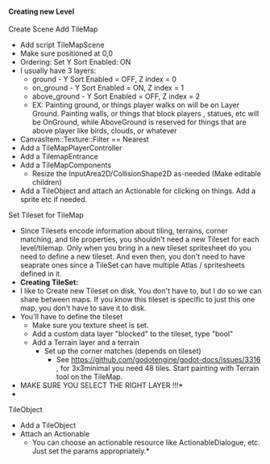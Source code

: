 #### Creating new Level

Create Scene
Add TileMap
* Add script TileMapScene
* Make sure positioned at 0,0
* Ordering: Set Y Sort Enabled: ON
* I usually have 3 layers:
	* ground - Y Sort Enabled = OFF, Z index = 0
	* on_ground - Y Sort Enabled = ON, Z index = 1
	* above_ground - Y Sort Enabled = OFF, Z index = 2
	* EX: Painting ground, or things player walks on will be on Layer Ground.  Painting walls, or things that block players , statues, etc will be OnGround, while AboveGround is reserved for things that are above player like birds, clouds, or whatever 
* CanvasItem::Texture::Filter == Nearest
* Add a TileMapPlayerController
* Add a TilemapEntrance
* Add a TileMapComponents
	* Resize the  InputArea2D/CollisionShape2D as-needed (Make editable children)
* Add a TileObject and attach an Actionable for clicking on things.  Add a sprite etc if needed.


Set Tileset for TileMap
* Since Tilesets encode information about tiling, terrains, corner matching, and tile properties, you shouldn't need a new Tileset for each level/tilemap.  Only when you bring in a new tileset spritesheet do you need to define a new tileset.  And even then, you don't need to have seaprate ones since a TileSet can have multiple Atlas / spritesheets defined in it.
* **Creating TileSet:**
* I like to Create new Tileset on disk.  You don't have to, but I do so we can share between maps.  If you know this tileset is specific to just this one map, you don't have to save it to disk.
* You'll have to define the tileset
	* Make sure you texture sheet is set.
	* Add a custom data layer "blocked" to the tileset, type "bool"
	* Add a Terrain layer and a terrain
		* Set up the corner matches (depends on tileset)
			* See https://github.com/godotengine/godot-docs/issues/3316 , for 3x3minimal you need 48 tiles.
Start painting with Terrain tool on the TileMap.
* MAKE SURE YOU SELECT THE RIGHT LAYER !!!*
* 

TileObject
* Add a TileObject
* Attach an Actionable
	* You can choose an actionable resource like ActionableDialogue, etc.  Just set the params appropriately.*